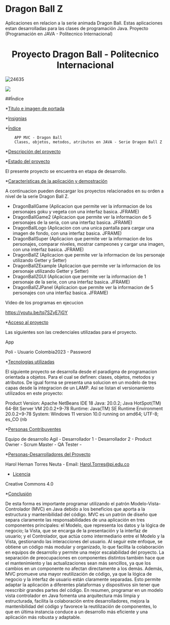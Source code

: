 # Dragon Ball Z
Aplicaciones en relacion a la serie animada Dragon Ball. Estas aplicaciones estan desarrolladas para las clases de programación Java. 
Proyecto (Programación en JAVA - Politecnico Internacional) 

<h1 align="center"> Proyecto Dragon Ball - Politecnico Internacional </h1>


![24635](https://github.com/Harol003/DragonBall/assets/66041310/4d65702b-8d69-42b6-921f-c22a3e51d076)




   <img src="https://img.shields.io/badge/STATUS-EN%20DESAROLLO-green">
 </p>
 



##Índice

*[Título e imagen de portada](#Título-e-imagen-de-portada)

*[Insignias](#insignias)

*[Índice](#índice)

        APP MVC - Dragon Ball 
        Clases, objetos, metodos, atributos en JAVA - Serie Dragon Ball Z

*[Descripción del proyecto](#descripción-del-proyecto)

*[Estado del proyecto](#Estado-del-proyecto)

El presente proyecto se encuentra en etapa de desarrollo.

*[Características de la aplicación y demostración](#Características-de-la-aplicación-y-demostración)

A continuacion pueden descargar los proyectos relacionados en su orden a nivel de la serie Dragon Ball Z.

- DragonBallGame        (Aplicacion que permite ver la informacion de los personajes goku y vegeta con una interfaz basica. JFRAME)
- DragonBallGame2       (Aplicacion que permite ver la informacion de 5 personajes de la seria, con una interfaz basica. JFRAME)
- DragonBallLogo        (Aplicacion con una unica pantalla para cargar una imagen de fondo, con una interfaz basica. JFRAME)
- DragonBallSuper       (Aplicacion que permite ver la informacion de los personajes, comparar niveles, mostrar campeones  y cargar una imagen, con una interfaz basica. JFRAME)
- DragonBallZ           (Aplicacion que permite ver la informacion de los personaje utilizando Getter y Setter)
- DragonBallZExample    (Aplicacion que permite ver la informacion de los personaje utilizando Getter y Setter) 
- DragonBallZGUI        (Aplicacion que permite ver la informacion de 1 personaje de la serie, con una interfaz basica. JFRAME)
- DragonBallZJPanel     (Aplicacion que permite ver la informacion de 5 personajes con una interfaz basica. JFRAME)


Video de los programas en ejecucion

https://youtu.be/tq7SZyE7jGY

*[Acceso al proyecto](#acceso-proyecto)

Las siguientes son las credenciales utilizadas para el proyecto.

App

   Poli - Usuario
   Colombia2023   - Password

*[Tecnologías utilizadas](#tecnologías-utilizadas)

El siguiente proyecto se desarrolla desde el paradigma de programacion orientada a objetos. Para el cual se definen: clases, objetos, metodos y atributos. De igual forma se presenta una solucion en un modelo de tres capas desde la integracion de un LAMP. Asi se listan el versionamiento utilizados en este proyecto: 

Product Version: Apache NetBeans IDE 18
Java: 20.0.2; Java HotSpot(TM) 64-Bit Server VM 20.0.2+9-78
Runtime: Java(TM) SE Runtime Environment 20.0.2+9-78
System: Windows 11 version 10.0 running on amd64; UTF-8; es_CO (nb


*[Personas Contribuyentes](#personas-contribuyentes)

Equipo de desarrollo Agil  - 
Desarrollador 1            -
Desarrollador 2            -
Product Owner              -
Scrum Master               -
QA Tester                  -

*[Personas-Desarrolladores del Proyecto](#personas-desarrolladores)

Harol Hernan Torres Neuta - Email: Harol.Torres@pi.edu.co

* [Licencia](#licencia)

Creative Commons 4.0

*[Conclusión](#conclusión)

De esta forma es importante programar utilizando el patrón Modelo-Vista-Controlador (MVC) en Java debido a los beneficios que aporta a la estructura y mantenibilidad del código. MVC es un patrón de diseño que separa claramente las responsabilidades de una aplicación en tres componentes principales: el Modelo, que representa los datos y la lógica de negocio; la Vista, que se encarga de la presentación y la interfaz de usuario; y el Controlador, que actúa como intermediario entre el Modelo y la Vista, gestionando las interacciones del usuario. Al seguir este enfoque, se obtiene un código más modular y organizado, lo que facilita la colaboración en equipos de desarrollo y permite una mejor escalabilidad del proyecto. La separación de preocupaciones en componentes distintos también hace que el mantenimiento y las actualizaciones sean más sencillos, ya que los cambios en un componente no afectan directamente a los demás. Además, MVC promueve una mayor reutilización de código, ya que la lógica de negocio y la interfaz de usuario están claramente separadas. Esto permite adaptar la aplicación a diferentes plataformas y dispositivos sin tener que reescribir grandes partes del código. En resumen, programar en un modelo vista controlador en Java fomenta una arquitectura más limpia y estructurada, facilita la colaboración entre desarrolladores, mejora la mantenibilidad del código y favorece la reutilización de componentes, lo que en última instancia conduce a un desarrollo más eficiente y una aplicación más robusta y adaptable.
